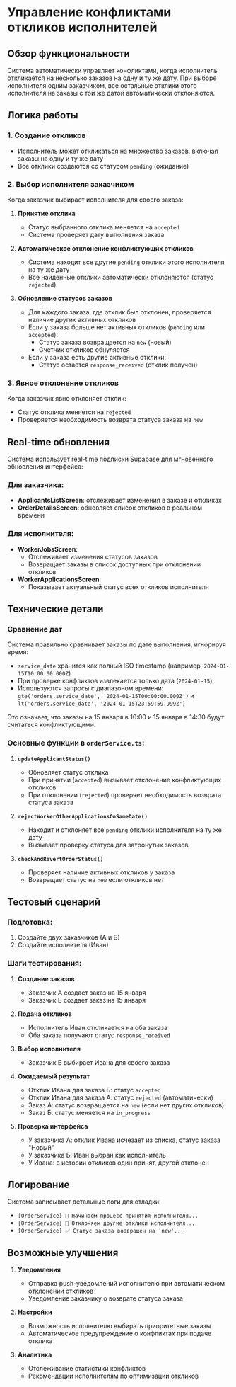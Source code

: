 # Управление конфликтами откликов исполнителей

## Обзор функциональности

Система автоматически управляет конфликтами, когда исполнитель откликается на несколько заказов на одну и ту же дату. При выборе исполнителя одним заказчиком, все остальные отклики этого исполнителя на заказы с той же датой автоматически отклоняются.

## Логика работы

### 1. Создание откликов
- Исполнитель может откликаться на множество заказов, включая заказы на одну и ту же дату
- Все отклики создаются со статусом `pending` (ожидание)

### 2. Выбор исполнителя заказчиком
Когда заказчик выбирает исполнителя для своего заказа:

1. **Принятие отклика**
   - Статус выбранного отклика меняется на `accepted`
   - Система проверяет дату выполнения заказа

2. **Автоматическое отклонение конфликтующих откликов**
   - Система находит все другие `pending` отклики этого исполнителя на ту же дату
   - Все найденные отклики автоматически отклоняются (статус `rejected`)

3. **Обновление статусов заказов**
   - Для каждого заказа, где отклик был отклонен, проверяется наличие других активных откликов
   - Если у заказа больше нет активных откликов (`pending` или `accepted`):
     - Статус заказа возвращается на `new` (новый)
     - Счетчик откликов обнуляется
   - Если у заказа есть другие активные отклики:
     - Статус остается `response_received` (отклик получен)

### 3. Явное отклонение откликов
Когда заказчик явно отклоняет отклик:
- Статус отклика меняется на `rejected`
- Проверяется необходимость возврата статуса заказа на `new`

## Real-time обновления

Система использует real-time подписки Supabase для мгновенного обновления интерфейса:

### Для заказчика:
- **ApplicantsListScreen**: отслеживает изменения в заказе и откликах
- **OrderDetailsScreen**: обновляет список откликов в реальном времени

### Для исполнителя:
- **WorkerJobsScreen**: 
  - Отслеживает изменения статусов заказов
  - Возвращает заказы в список доступных при отклонении откликов
- **WorkerApplicationsScreen**: 
  - Показывает актуальный статус всех откликов исполнителя

## Технические детали

### Сравнение дат
Система правильно сравнивает заказы по дате выполнения, игнорируя время:
- `service_date` хранится как полный ISO timestamp (например, `2024-01-15T10:00:00.000Z`)
- При проверке конфликтов извлекается только дата (`2024-01-15`)
- Используются запросы с диапазоном времени: `gte('orders.service_date', '2024-01-15T00:00:00.000Z')` и `lt('orders.service_date', '2024-01-15T23:59:59.999Z')`

Это означает, что заказы на 15 января в 10:00 и 15 января в 14:30 будут считаться конфликтующими.

### Основные функции в `orderService.ts`:

1. **`updateApplicantStatus()`**
   - Обновляет статус отклика
   - При принятии (`accepted`) вызывает отклонение конфликтующих откликов
   - При отклонении (`rejected`) проверяет необходимость возврата статуса заказа

2. **`rejectWorkerOtherApplicationsOnSameDate()`**
   - Находит и отклоняет все `pending` отклики исполнителя на ту же дату
   - Вызывает проверку статуса для затронутых заказов

3. **`checkAndRevertOrderStatus()`**
   - Проверяет наличие активных откликов у заказа
   - Возвращает статус на `new` если откликов нет

## Тестовый сценарий

### Подготовка:
1. Создайте двух заказчиков (А и Б)
2. Создайте исполнителя (Иван)

### Шаги тестирования:

1. **Создание заказов**
   - Заказчик А создает заказ на 15 января
   - Заказчик Б создает заказ на 15 января

2. **Подача откликов**
   - Исполнитель Иван откликается на оба заказа
   - Оба заказа получают статус `response_received`

3. **Выбор исполнителя**
   - Заказчик Б выбирает Ивана для своего заказа

4. **Ожидаемый результат**
   - Отклик Ивана для заказа Б: статус `accepted`
   - Отклик Ивана для заказа А: статус `rejected` (автоматически)
   - Заказ А: статус возвращается на `new` (если нет других откликов)
   - Заказ Б: статус меняется на `in_progress`

5. **Проверка интерфейса**
   - У заказчика А: отклик Ивана исчезает из списка, статус заказа "Новый"
   - У заказчика Б: Иван выбран как исполнитель
   - У Ивана: в истории откликов один принят, другой отклонен

## Логирование

Система записывает детальные логи для отладки:
- `[OrderService] 🔄 Начинаем процесс принятия исполнителя...`
- `[OrderService] 🚫 Отклоняем другие отклики исполнителя...`
- `[OrderService] ✅ Статус заказа возвращен на 'new'...`

## Возможные улучшения

1. **Уведомления**
   - Отправка push-уведомлений исполнителю при автоматическом отклонении откликов
   - Уведомление заказчику о возврате статуса заказа

2. **Настройки**
   - Возможность исполнителю выбирать приоритетные заказы
   - Автоматическое предупреждение о конфликтах при подаче отклика

3. **Аналитика**
   - Отслеживание статистики конфликтов
   - Рекомендации исполнителям по оптимизации откликов
